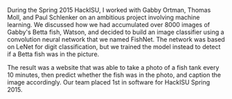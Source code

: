 During the Spring 2015 HackISU, I worked with Gabby Ortman, Thomas Moll, and Paul Schlenker on an ambitious project involving machine learning. We discussed how we had accumulated over 8000 images of Gabby's Betta fish, Watson, and decided to build an image classifier using a convolution neural network that we named FishNet. The network was based on LeNet for digit classification, but we trained the model instead to detect if a Betta fish was in the picture. 

The result was a website that was able to take a photo of a fish tank every 10 minutes, then predict whether the fish was in the photo, and caption the image accordingly. Our team placed 1st in software for HackISU Spring 2015.